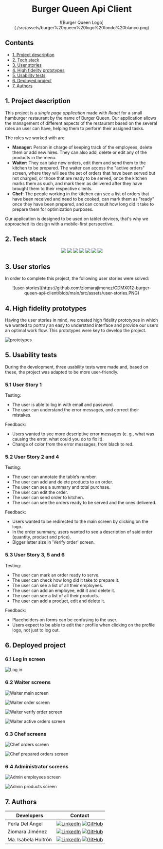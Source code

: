 <div align="center">
  <h1> Burger Queen Api Client </h1>
  ![Burger Queen Logo](./src/assets/burger%20queen%20logo%20fondo%20blanco.png)
</div>

## Contents

* [1. Project description](#1-project-description)
* [2. Tech stack](#2-tech-stack)
* [3. User stories](#3-user-stories)
* [4. High fidelity prototypes](#4-high-fidelity-prototypes)
* [5. Usability tests](#5-usability-tests)
* [6. Deployed project](#6-deployed-project)
* [7. Authors](#7-authors)

## 1. Project description

This project is a *single page application* made with *React* for a small hamburger restaurant by the name of Burger Queen. Our application allows the management of different aspects of the restaurant based on the several roles an user can have, helping them to perform their assigned tasks. 

The roles we worked with are:
 
* **Manager:** Person in charge of keeping track of the employees, delete them or add new hires. They can also add, delete or edit any of the products in the menu.
* **Waiter:** They can take new orders, edit them and send them to the kitchen to be prepared. The waiter can access the "active orders" screen, where they will see the set of orders that have been served but not charged, or those that are ready to be served, once the kitchen marks them as such, and mark them as delivered after they have brought them to their respective clients. 
* **Chef:** The people working in the kitchen can see a list of orders that have been received and need to be cooked, can mark them as "ready" once they have been prepared, and can consult how long did it take to prepare them for optimization purposes. 

Our application is designed to be used on tablet devices, that's why we approached its design with a mobile-first perspective. 

## 2. Tech stack

<div align="center">
<a title="ReactJs" href="https://es.reactjs.org/"><img src="https://img.shields.io/badge/React-20232A?style=for-the-badge&logo=react&logoColor=61DAFB"></a>
<a title="ReactRouter" href="https://es.reactjs.org/"><img src="https://img.shields.io/badge/React_Router-CA4245?style=for-the-badge&logo=react-router&logoColor=white"></a>
<a title="JavaScript" href="https://developer.mozilla.org/es/docs/Web/JavaScript"><img src="https://img.shields.io/badge/JavaScript-323330?style=for-the-badge&logo=javascript&logoColor=F7DF1E"></a>
<a title="CSS" href="https://developer.mozilla.org/es/docs/Web/CSS"><img src="https://img.shields.io/badge/CSS3-1572B6?style=for-the-badge&logo=css3&logoColor=white"></a>
<a title="Jest" href="https://jestjs.io/"><img src="https://img.shields.io/badge/Jest-C21325?style=for-the-badge&logo=jest&logoColor=white"></a>
<a title="Eslint" href="https://eslint.org/"><img src="https://img.shields.io/badge/eslint-3A33D1?style=for-the-badge&logo=eslint&logoColor=white"></a>
<a title="Figma" href="https://www.figma.com/file/9Lkk5oAp6M3n7qUvPnAPDb/Burger-Queen?node-id=0%3A1/"><img src="https://img.shields.io/badge/Figma-F24E1E?style=for-the-badge&logo=figma&logoColor=white"></a>
</div>

## 3. User stories

In order to complete this project, the following user stories were solved:

<div align="center">
    ![user-stories](https://github.com/ziomarajimenez/CDMX012-burger-queen-api-client/blob/main/src/assets/user-stories.PNG)
</div>


## 4. High fidelity prototypes

Having the user stories in mind, we created high fidelity prototypes in which we wanted to portray an easy to understand interface and provide our users an optimal work flow. This prototypes were key to develop the project.

![prototypes](https://github.com/ziomarajimenez/CDMX012-burger-queen-api-client/blob/main/src/assets/prototypes.png)

## 5. Usability tests
During the development, three usability tests were made and, based on these, the project was adapted to be more user-friendly.

### 5.1 User Story 1

Testing: 
- The user is able to log in with email and password.
- The user can understand the error messages, and correct their mistakes.

Feedback:
- Users wanted to see more descriptive error messages (e. g., what was causing the error, what could you do to fix it).
- Change of color from the error messages, from black to red.

### 5.2 User Story 2 and 4

Testing:
- The user can annotate the table’s number.
- The user can add and delete products to an order.
- The user can see a summary and total purchase.
- The user can edit the order.
- The user can send order to kitchen.
- The user can see the orders ready to be served and the ones delivered.

Feedback:
- Users wanted to be redirected to the main screen by clicking on the logo.
- In the order summary, users wanted to see a description of said order (quantity, product and price).
- Bigger letter size in 'Verify order' screen.

### 5.3 User Story 3, 5 and 6

Testing:
- The user can mark an order ready to serve.
- The user can check how long did it take to prepare it.
- The user can see a list of all their employees.
- The user can add an employee, edit it and delete it.
- The user can see a list of all their products.
- The user can add a product, edit and delete it.

Feedback:
- Placeholders on forms can be confusing to the user.
- Users expect to be able to edit their profile when clicking on the profile logo, not just to log out.

## 6. Deployed project

### 6.1 Log in screen

![Log in](./src/assets/LogInView.png)

### 6.2 Waiter screens

![Waiter main screen](./src/assets/WaiterFirstView.png)

![Waiter order screen](./src/assets/WaiterOrderView.png)

![Waiter verify order screen](./src/assets/WaiterVerifyOrder.png)

![Waiter active orders screen](./src/assets/WaiterActiveOrders.png)

### 6.3 Chef screens

![Chef orders screen](./src/assets/ChefOrders.png)

![Chef prepared orders screen](./src/assets/ChefPrepared.png)

### 6.4 Administrator screens

![Admin employees screen](./src/assets/AdminEmployees.png)

![Admin products screen](./src/assets/AdminProducts.png)

## 7. Authors

| Developers | Contact |
| ------------- | ------------- |
| Perla Del Ángel | [![LinkedIn](https://img.shields.io/badge/linkedin-%230077B5.svg?style=for-the-badge&logo=linkedin&logoColor=white)](https://www.linkedin.com/in/perdelangel/) [![GitHub](https://img.shields.io/badge/github-%23121011.svg?style=for-the-badge&logo=github&logoColor=white)](https://github.com/PerlaDelAngel) |
| Ziomara Jiménez | [![LinkedIn](https://img.shields.io/badge/linkedin-%230077B5.svg?style=for-the-badge&logo=linkedin&logoColor=white)](https://www.linkedin.com/in/ziomarajimenez/) [![GitHub](https://img.shields.io/badge/github-%23121011.svg?style=for-the-badge&logo=github&logoColor=white)](https://github.com/ziomarajimenez) |
| Ma. Isabela Huitrón | [![LinkedIn](https://img.shields.io/badge/linkedin-%230077B5.svg?style=for-the-badge&logo=linkedin&logoColor=white)](https://www.linkedin.com/in/maisahr/) [![GitHub](https://img.shields.io/badge/github-%23121011.svg?style=for-the-badge&logo=github&logoColor=white)](https://github.com/maisahr) |